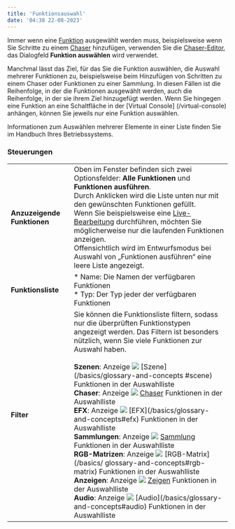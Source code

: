 ```yaml
---
title: 'Funktionsauswahl'
date: '04:38 22-08-2023'
---
```


Immer wenn eine [Funktion](/basics/glossary-and-concepts#functions) ausgewählt werden muss, beispielsweise wenn Sie Schritte zu einem [Chaser](/basics/glossary-and-concepts#chaser) hinzufügen, verwenden Sie die [Chaser-Editor](../chaser-editor), das Dialogfeld **Funktion auswählen** wird verwendet.

Manchmal lässt das Ziel, für das Sie die Funktion auswählen, die Auswahl mehrerer Funktionen zu, beispielsweise beim Hinzufügen von Schritten zu einem Chaser oder Funktionen zu einer Sammlung. In diesen Fällen ist die Reihenfolge, in der die Funktionen ausgewählt werden, auch die Reihenfolge, in der sie ihrem Ziel hinzugefügt werden. Wenn Sie hingegen eine Funktion an eine Schaltfläche in der [Virtual Console] (/virtual-console) anhängen, können Sie jeweils nur eine Funktion auswählen.

Informationen zum Auswählen mehrerer Elemente in einer Liste finden Sie im Handbuch Ihres Betriebssystems.

### Steuerungen

|     |     |
| --- | --- |
| **Anzuzeigende Funktionen** | Oben im Fenster befinden sich zwei Optionsfelder: **Alle Funktionen** und **Funktionen ausführen**.  <br>Durch Anklicken wird die Liste unten nur mit den gewünschten Funktionen gefüllt.  <br>Wenn Sie beispielsweise eine [Live-Bearbeitung](/main-window/live-edit) durchführen, möchten Sie möglicherweise nur die laufenden Funktionen anzeigen.  <br>Offensichtlich wird im Entwurfsmodus bei Auswahl von „Funktionen ausführen“ eine leere Liste angezeigt. |
| **Funktionsliste** | * Name: Die Namen der verfügbaren Funktionen<br>* Typ: Der Typ jeder der verfügbaren Funktionen |
| **Filter** | Sie können die Funktionsliste filtern, sodass nur die überprüften Funktionstypen angezeigt werden. Das Filtern ist besonders nützlich, wenn Sie viele Funktionen zur Auswahl haben.<br><br>**Szenen**: Anzeige ![](/basics/scene.png) [Szene](/basics/glossary-and-concepts #scene) Funktionen in der Auswahlliste<br>**Chaser**: Anzeige ![](/basics/chaser.png) [Chaser](/basics/glossary-and-concepts#chaser) Funktionen in der Auswahlliste<br>**EFX**: Anzeige ![](/basics/efx.png) [EFX](/basics/glossary- and-concepts#efx) Funktionen in der Auswahlliste<br>**Sammlungen**: Anzeige ![](/basics/collection.png) [Sammlung](/basics/glossary-and-concepts#collection) Funktionen in der Auswahlliste<br>**RGB-Matrizen**: Anzeige ![](/basics/rgbmatrix.png) [RGB-Matrix](/basics/ glossary-and-concepts#rgb-matrix) Funktionen in der Auswahlliste<br>**Anzeigen**: Anzeige ![](/basics/show.png) [Zeigen](/basics/glossary-and-concepts#show) Funktionen in der Auswahlliste<br>**Audio**: Anzeige ![](/basics/audio.png) [Audio](/basics/glossary- and-concepts#audio) Funktionen in der Auswahlliste |